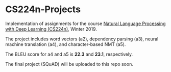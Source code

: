 # CS224n-Projects
Implementation of assignments for the course [Natural Language Processing with Deep Learning (CS224n)](https://web.stanford.edu/class/archive/cs/cs224n/cs224n.1194/), Winter 2019.

The project includes word vectors (a2), dependency parsing (a3), neural machine translation (a4), and character-based NMT (a5).

The BLEU score for a4 and a5 is **22.3** and **23.1**, respectively. 

The final project (SQuAD) will be uploaded to this repo soon.

